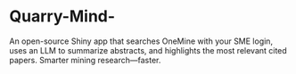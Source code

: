 # Quarry-Mind-
An open-source Shiny app that searches OneMine with your SME login, uses an LLM to summarize abstracts, and highlights the most relevant cited papers. Smarter mining research—faster.
